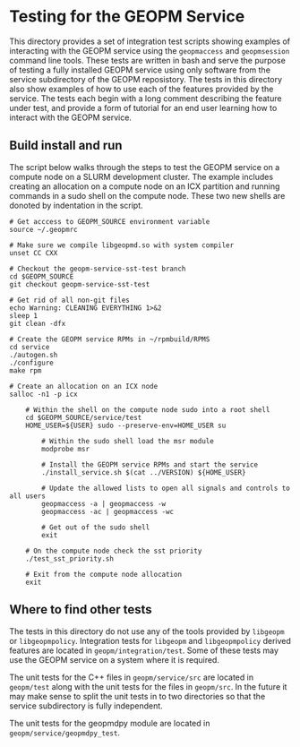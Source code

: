 Testing for the GEOPM Service
=============================

This directory provides a set of integration test scripts showing
examples of interacting with the GEOPM service using the `geopmaccess`
and `geopmsession` command line tools.  These tests are written in
bash and serve the purpose of testing a fully installed GEOPM service
using only software from the service subdirectory of the GEOPM
reposistory.  The tests in this directory also show examples of how to
use each of the features provided by the service.  The tests each
begin with a long comment describing the feature under test, and
provide a form of tutorial for an end user learning how to interact
with the GEOPM service.


Build install and run
---------------------

The script below walks through the steps to test the GEOPM service on a
compute node on a SLURM development cluster.  The example includes creating an
allocation on a compute node on an ICX partition and running commands in a
sudo shell on the compute node.  These two new shells are donoted by
indentation in the script.

    # Get acccess to GEOPM_SOURCE environment variable
    source ~/.geopmrc

    # Make sure we compile libgeopmd.so with system compiler
    unset CC CXX

    # Checkout the geopm-service-sst-test branch
    cd $GEOPM_SOURCE
    git checkout geopm-service-sst-test

    # Get rid of all non-git files
    echo Warning: CLEANING EVERYTHING 1>&2
    sleep 1
    git clean -dfx

    # Create the GEOPM service RPMs in ~/rpmbuild/RPMS
    cd service
    ./autogen.sh
    ./configure
    make rpm

    # Create an allocation on an ICX node
    salloc -n1 -p icx

        # Within the shell on the compute node sudo into a root shell
        cd $GEOPM_SOURCE/service/test
        HOME_USER=${USER} sudo --preserve-env=HOME_USER su

            # Within the sudo shell load the msr module
            modprobe msr

            # Install the GEOPM service RPMs and start the service
            ./install_service.sh $(cat ../VERSION) ${HOME_USER}

            # Update the allowed lists to open all signals and controls to all users
            geopmaccess -a | geopmaccess -w
            geopmaccess -ac | geopmaccess -wc

            # Get out of the sudo shell
            exit

        # On the compute node check the sst priority
        ./test_sst_priority.sh

        # Exit from the compute node allocation
        exit


Where to find other tests
-------------------------

The tests in this directory do not use any of the tools provided by
`libgeopm` or `libgeopmpolicy`.  Integration tests for `libgeopm` and
`libgeopmpolicy` derived features are located in
`geopm/integration/test`.  Some of these tests may use the GEOPM
service on a system where it is required.

The unit tests for the C++ files in `geopm/service/src` are located in
`geopm/test` along with the unit tests for the files in `geopm/src`.
In the future it may make sense to split the unit tests in to two
directories so that the service subdirectory is fully independent.

The unit tests for the geopmdpy module are located in
`geopm/service/geopmdpy_test`.
